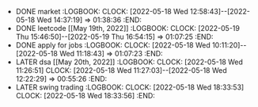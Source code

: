 - DONE market
  :LOGBOOK:
  CLOCK: [2022-05-18 Wed 12:58:43]--[2022-05-18 Wed 14:37:19] =>  01:38:36
  :END:
- DONE leetcode [[May 19th, 2022]]
  :LOGBOOK:
  CLOCK: [2022-05-19 Thu 15:46:50]--[2022-05-19 Thu 16:54:15] =>  01:07:25
  :END:
- DONE apply for jobs
  :LOGBOOK:
  CLOCK: [2022-05-18 Wed 10:11:20]--[2022-05-18 Wed 11:18:43] =>  01:07:23
  :END:
- LATER dsa [[May 20th, 2022]]
  :LOGBOOK:
  CLOCK: [2022-05-18 Wed 11:26:51]
  CLOCK: [2022-05-18 Wed 11:27:03]--[2022-05-18 Wed 12:22:29] =>  00:55:26
  :END:
- LATER swing trading
  :LOGBOOK:
  CLOCK: [2022-05-18 Wed 18:33:53]
  CLOCK: [2022-05-18 Wed 18:33:56]
  :END: